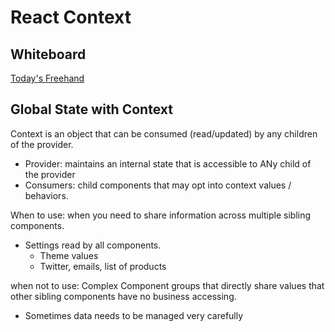 # React Context

## Whiteboard

[Today's Freehand](https://projects.invisionapp.com/freehand/document/D4DMk8jcj)

## Global State with Context

Context is an object that can be consumed (read/updated) by any children of the provider.

- Provider:  maintains an internal state that is accessible to ANy child of the provider
- Consumers: child components that may opt into context values / behaviors.

When to use:  when you need to share information across multiple sibling components.

* Settings read by all components.
  * Theme values
  * Twitter, emails, list of products

when not to use:  Complex Component groups that directly share values that other sibling components have no business accessing. 
- Sometimes data needs to be managed very carefully
